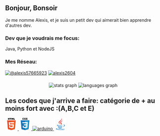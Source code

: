 <h2 align="left">Bonjour, Bonsoir </h2> 

Je me nomme Alexis, et je suis un petit dev qui aimerait bien apprendre d'autres dev.

<h3 align="left">Dev que je voudrais me focus: </h3>
Java, Python et NodeJS

<h3 align="left">Mes Réseau:</h3>
<p align="left">
<a href="https://twitter.com/@alexis57665923" target="blank"><img align="center" src="https://raw.githubusercontent.com/rahuldkjain/github-profile-readme-generator/master/src/images/icons/Social/twitter.svg" alt="@alexis57665923" height="30" width="40" /></a>
<a href="https://discord.gg/alexis2604" target="blank"><img align="center" src="https://raw.githubusercontent.com/rahuldkjain/github-profile-readme-generator/master/src/images/icons/Social/discord.svg" alt="alexis2604" height="30" width="40" /></a>
</p>

###

<div align="center">
  <img src="https://github-readme-stats.vercel.app/api?username=alexis260407&hide_title=false&hide_rank=false&show_icons=true&include_all_commits=true&count_private=true&disable_animations=false&theme=dracula&locale=en&hide_border=false" height="150" alt="stats graph"  />
  <img src="https://github-readme-stats.vercel.app/api/top-langs?username=alexis260407&locale=en&hide_title=false&layout=compact&card_width=320&langs_count=5&theme=dracula&hide_border=false" height="150" alt="languages graph"  />
</div>


<h2 align="left"> Les codes que j'arrive a faire: catégorie de + au moins fort avec :(A,B,C et E) </h2> </p>
<p align="left"> <a href="https://www.arduino.cc/" target="_blank" rel="noreferrer"> 
</a> <a href="https://www.w3.org/html/" target="_blank" rel="noreferrer"> <img src="https://raw.githubusercontent.com/devicons/devicon/master/icons/html5/html5-original-wordmark.svg" alt="html5" width="40" height="40"/> </a> 
<a href="https://www.w3schools.com/css/" target="_blank" rel="noreferrer"> <img src="https://raw.githubusercontent.com/devicons/devicon/master/icons/css3/css3-original-wordmark.svg" alt="css3" width="40" height="40"/> 
<img src="https://cdn.worldvectorlogo.com/logos/arduino-1.svg" alt="arduino" width="40" height="40"/> </a> 
<a href="https://www.java.com" target="_blank" rel="noreferrer">  <img src="https://raw.githubusercontent.com/devicons/devicon/master/icons/java/java-original.svg" alt="java" width="40" height="40"/> </a> </p>
